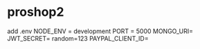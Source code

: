 # proshop2
add .env 
NODE_ENV = development
PORT = 5000
MONGO_URI=
JWT_SECRET=
random=123
PAYPAL_CLIENT_ID= 
